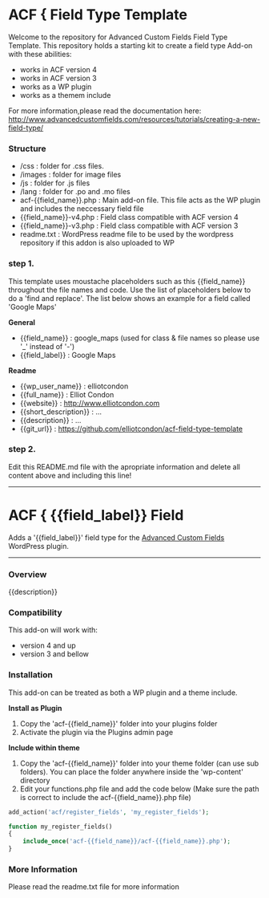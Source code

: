 # ACF { Field Type Template

Welcome to the repository for Advanced Custom Fields Field Type Template.
This repository holds a starting kit to create a field type Add-on with these abilities:
* works in ACF version 4
* works in ACF version 3
* works as a WP plugin
* works as a themem include

For more information,please read the documentation here:
http://www.advancedcustomfields.com/resources/tutorials/creating-a-new-field-type/

### Structure

* /css :  folder for .css files.
* /images : folder for image files
* /js : folder for .js files
* /lang : folder for .po and .mo files
* acf-{{field_name}}.php : Main add-on file. This file acts as the WP plugin and includes the neccessary field file
* {{field_name}}-v4.php : Field class compatible with ACF version 4 
* {{field_name}}-v3.php : Field class compatible with ACF version 3
* readme.txt : WordPress readme file to be used by the wordpress repository if this addon is also uploaded to WP 

### step 1.

This template uses moustache placeholders such as this {{field_name}} throughout the file names and code. Use the list of placeholders below to do a 'find and replace'. The list below shows an example for a field called 'Google Maps'

**General**

* {{field_name}} : google_maps (used for class & file names so please use '_' instead of '-')
* {{field_label}} : Google Maps

**Readme**

* {{wp_user_name}} : elliotcondon
* {{full_name}} : Elliot Condon
* {{website}} : http://www.elliotcondon.com
* {{short_description}} : ...
* {{description}} : ...
* {{git_url}} : https://github.com/elliotcondon/acf-field-type-template

### step 2.

Edit this README.md file with the apropriate information and delete all content above and including this line!

-----------------------

# ACF { {{field_label}} Field

Adds a '{{field_label}}' field type for the [Advanced Custom Fields](http://wordpress.org/extend/plugins/advanced-custom-fields/) WordPress plugin.

-----------------------

### Overview

{{description}}

### Compatibility

This add-on will work with:

* version 4 and up
* version 3 and bellow


### Installation

This add-on can be treated as both a WP plugin and a theme include.

**Install as Plugin**

1. Copy the 'acf-{{field_name}}' folder into your plugins folder
2. Activate the plugin via the Plugins admin page

**Include within theme**

1.	Copy the 'acf-{{field_name}}' folder into your theme folder (can use sub folders). You can place the folder anywhere inside the 'wp-content' directory
2.	Edit your functions.php file and add the code below (Make sure the path is correct to include the acf-{{field_name}}.php file)

```php
add_action('acf/register_fields', 'my_register_fields');

function my_register_fields()
{
	include_once('acf-{{field_name}}/acf-{{field_name}}.php');
}
```

### More Information

Please read the readme.txt file for more information